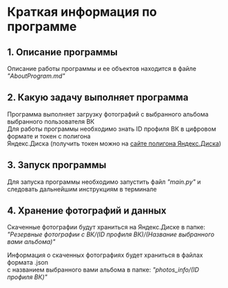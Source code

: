 # Краткая информация по программе
## 1. Описание программы
Описание работы программы и ее объектов находится в файле *"AboutProgram.md"*

## 2. Какую задачу выполняет программа
Программа выполняет загрузку фотографий с выбранного альбома выбранного пользователя ВК\
Для работы программы необходимо знать ID профиля ВК в цифровом формате и токен с полигона\
Яндекс.Диска (получить токен можно на [сайте полигона Яндекс.Диска](https://yandex.ru/dev/disk/poligon/?from=dzenProverkaOrphografii))

## 3. Запуск программы
Для запуска программы необходимо запустить файл *"main.py"* и следовать дальнейшим инструкциям в терминале

## 4. Хранение фотографий и данных

Скаченные фотографии будут храниться на Яндекс.Диске в папке:\
*"Резервные фотографии с ВК/(ID профиля ВК)/(Название выбранного вами альбома)"*

Информация о скаченных фотографиях будет храниться в файлах формата .json\
с названием выбранного вами альбома в папке: *"photos_info/(ID профиля ВК)"*